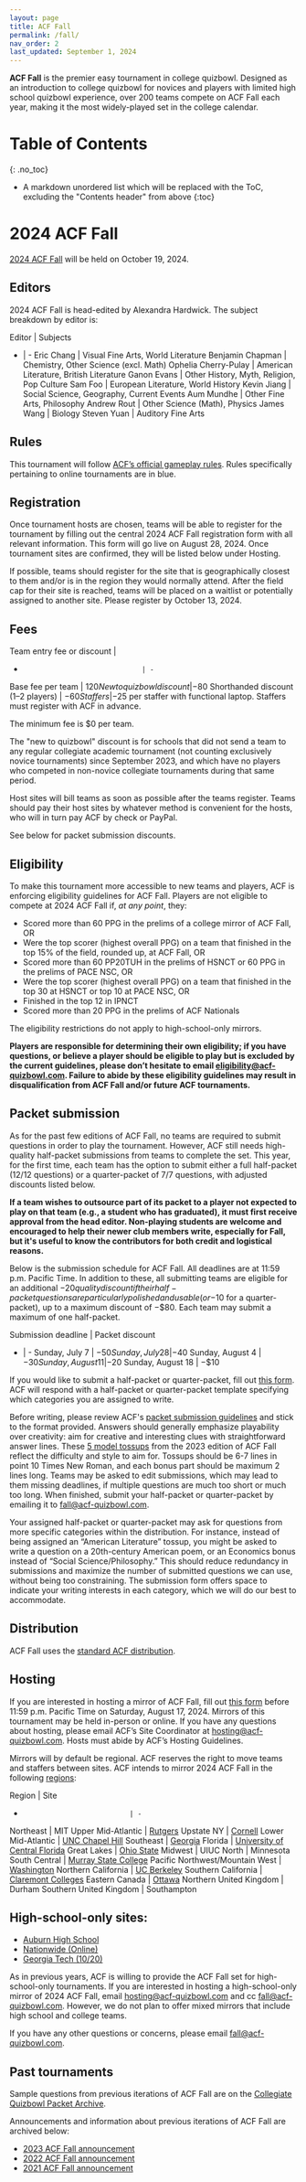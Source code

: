 ```yaml
---
layout: page
title: ACF Fall
permalink: /fall/
nav_order: 2
last_updated: September 1, 2024
---
```


<!--
do HS mirrors have the same stats-based eligibility rules?
do (online?) HS mirrors have to award trophies or book prizes?
are HS mirror bids from high schoolers accepted?
number the sections.
-->

**ACF Fall** is the premier easy tournament in college quizbowl. Designed as an introduction to college quizbowl for novices and players with limited high school quizbowl experience, over 200 teams compete on ACF Fall each year, making it the most widely-played set in the college calendar.

# Table of Contents
{: .no_toc}
* A markdown unordered list which will be replaced with the ToC, excluding the "Contents header" from above
{:toc}

# 2024 ACF Fall
[2024 ACF Fall](https://hsquizbowl.org/forums/viewtopic.php?t=28046) will be held on October 19, 2024.

## Editors
2024 ACF Fall is head-edited by Alexandra Hardwick. The subject breakdown by editor is:

Editor | Subjects
- | -
Eric Chang             | Visual Fine Arts, World Literature
Benjamin Chapman             | Chemistry, Other Science (excl. Math)
Ophelia Cherry-Pulay           | American Literature, British Literature
Ganon Evans          | Other History, Myth, Religion, Pop Culture
Sam Foo             | European Literature, World History
Kevin Jiang           | Social Science, Geography, Current Events
Aum Mundhe          | Other Fine Arts, Philosophy
Andrew Rout           | Other Science (Math), Physics
James Wang | Biology
Steven Yuan | Auditory Fine Arts

## Rules
This tournament will follow [ACF’s official gameplay rules](/gameplay-rules). Rules specifically pertaining to online tournaments are in blue.

## Registration
Once tournament hosts are chosen, teams will be able to register for the tournament by filling out the central 2024 ACF Fall registration form with all relevant information. This form will go live on August 28, 2024. Once tournament sites are confirmed, they will be listed below under Hosting.

If possible, teams should register for the site that is geographically closest to them and/or is in the region they would normally attend. After the field cap for their site is reached, teams will be placed on a waitlist or potentially assigned to another site. Please register by October 13, 2024.

## Fees

Team entry fee or discount         |
-                                  | -
Base fee per team                  | $120
New to quizbowl discount           | −$80
Shorthanded discount (1–2 players) | −$60
Staffers                           | −$25 per staffer with functional laptop. Staffers must register with ACF in advance.

The minimum fee is $0 per team.

The "new to quizbowl" discount is for schools that did not send a team to any regular collegiate academic tournament (not counting exclusively novice tournaments) since September 2023, and which have no players who competed in non-novice collegiate tournaments during that same period.

Host sites will bill teams as soon as possible after the teams register. Teams should pay their host sites by whatever method is convenient for the hosts, who will in turn pay ACF by check or PayPal.

See below for packet submission discounts.

## Eligibility
To make this tournament more accessible to new teams and players, ACF is enforcing eligibility guidelines for ACF Fall. Players are not eligible to compete at 2024 ACF Fall if, _at any point_, they:
- Scored more than 60 PPG in the prelims of a college mirror of ACF Fall, OR
- Were the top scorer (highest overall PPG) on a team that finished in the top 15% of the field, rounded up, at ACF Fall, OR
- Scored more than 60 PP20TUH in the prelims of HSNCT or 60 PPG in the prelims of PACE NSC, OR
- Were the top scorer (highest overall PPG) on a team that finished in the top 30 at HSNCT or top 10 at PACE NSC, OR
- Finished in the top 12 in IPNCT
- Scored more than 20 PPG in the prelims of ACF Nationals

The eligibility restrictions do not apply to high-school-only mirrors.

**Players are responsible for determining their own eligibility; if you have questions, or believe a player should be eligible to play but is excluded by the current guidelines, please don’t hesitate to email eligibility@acf-quizbowl.com. Failure to abide by these eligibility guidelines may result in disqualification from ACF Fall and/or future ACF tournaments.**

## Packet submission
As for the past few editions of ACF Fall, no teams are required to submit questions in order to play the tournament. However, ACF still needs high-quality half-packet submissions from teams to complete the set. This year, for the first time, each team has the option to submit either a full half-packet (12/12 questions) or a quarter-packet of 7/7 questions, with adjusted discounts listed below.

**If a team wishes to outsource part of its packet to a player not expected to play on that team (e.g., a student who has graduated), it must first receive approval from the head editor. Non-playing students are welcome and encouraged to help their newer club members write, especially for Fall, but it's useful to know the contributors for both credit and logistical reasons.**

Below is the submission schedule for ACF Fall. All deadlines are at 11:59 p.m. Pacific Time. In addition to these, all submitting teams are eligible for an additional −$20 quality discount if their half-packet questions are particularly polished and usable (or −$10 for a quarter-packet), up to a maximum discount of −$80. Each team may submit a maximum of one half-packet.

Submission deadline | Packet discount
- | -
Sunday, July 7    | −$50
Sunday, July 28    | −$40
Sunday, August 4  | −$30
Sunday, August 11 | −$20
Sunday, August 18 | −$10

If you would like to submit a half-packet or quarter-packet, fill out [this form](https://forms.gle/wgmbzqpgE42yJ4EPA). ACF will respond with a half-packet or quarter-packet template specifying which categories you are assigned to write.

Before writing, please review ACF's [packet submission guidelines](/packet-submission-guidelines/) and stick to the format provided. Answers should generally emphasize playability over creativity: aim for creative and interesting clues with straightforward answer lines. These [5 model tossups](https://drive.google.com/file/d/1k3iR74eKPeNdoXxJRSZ-Ko-I1s-G7kBX/view?usp=sharing) from the 2023 edition of ACF Fall reflect the difficulty and style to aim for. Tossups should be 6-7 lines in point 10 Times New Roman, and each bonus part should be maximum 2 lines long. Teams may be asked to edit submissions, which may lead to them missing deadlines, if multiple questions are much too short or much too long. When finished, submit your half-packet or quarter-packet by emailing it to fall@acf-quizbowl.com.

Your assigned half-packet or quarter-packet may ask for questions from more specific categories within the distribution. For instance, instead of being assigned an “American Literature” tossup, you might be asked to write a question on a 20th-century American poem, or an Economics bonus instead of “Social Science/Philosophy.” This should reduce redundancy in submissions and maximize the number of submitted questions we can use, without being too constraining. The submission form offers space to indicate your writing interests in each category, which we will do our best to accommodate.

## Distribution
ACF Fall uses the [standard ACF distribution](/distribution).

## Hosting
If you are interested in hosting a mirror of ACF Fall, fill out [this form](https://docs.google.com/forms/d/e/1FAIpQLSfFTYPxmESIxJLLDi8G37ImpOfgaggTdoLo2-kabgm6tGOWJQ/viewform?usp=sf_link) before 11:59 p.m. Pacific Time on Saturday, August 17, 2024. Mirrors of this tournament may be held in-person or online. If you have any questions about hosting, please email ACF’s Site Coordinator at hosting@acf-quizbowl.com. Hosts must abide by ACF’s Hosting Guidelines.

Mirrors will by default be regional. ACF reserves the right to move teams and staffers between sites. ACF intends to mirror 2024 ACF Fall in the following [regions](/hosting-guidelines#regions-according-to-acf):

Region                          | Site
-                               | -
Northeast | MIT
Upper Mid-Atlantic | [Rutgers](https://hsquizbowl.org/forums/viewtopic.php?t=28271)
Upstate NY | [Cornell](https://hsquizbowl.org/forums/viewtopic.php?t=28286)
Lower Mid-Atlantic | [UNC Chapel Hill](https://hsquizbowl.org/forums/viewtopic.php?t=28279)
Southeast | [Georgia](https://hsquizbowl.org/forums/viewtopic.php?t=28288)
Florida | [University of Central Florida](https://hsquizbowl.org/forums/viewtopic.php?t=28281)
Great Lakes | [Ohio State](https://hsquizbowl.org/forums/viewtopic.php?t=28252)
Midwest | UIUC
North | Minnesota
South Central | [Murray State College](https://hsquizbowl.org/forums/viewtopic.php?t=28257)
Pacific Northwest/Mountain West | [Washington](https://hsquizbowl.org/forums/viewtopic.php?t=28256)
Northern California | [UC Berkeley](https://hsquizbowl.org/forums/viewtopic.php?t=28295)
Southern California | [Claremont Colleges](https://hsquizbowl.org/forums/viewtopic.php?t=28267)
Eastern Canada | [Ottawa](https://hsquizbowl.org/forums/viewtopic.php?t=28282)
Northern United Kingdom | Durham
Southern United Kingdom | Southampton 

## High-school-only sites:

* [Auburn High School](https://hsquizbowl.org/forums/viewtopic.php?t=28274)
* [Nationwide (Online)](https://hsquizbowl.org/forums/viewtopic.php?t=28272)
* [Georgia Tech (10/20)](https://hsquizbowl.org/forums/viewtopic.php?t=28251)

As in previous years, ACF is willing to provide the ACF Fall set for high-school-only tournaments. If you are interested in hosting a high-school-only mirror of 2024 ACF Fall, email hosting@acf-quizbowl.com and cc fall@acf-quizbowl.com. However, we do not plan to offer mixed mirrors that include high school and college teams.

If you have any other questions or concerns, please email fall@acf-quizbowl.com.

## Past tournaments
Sample questions from previous iterations of ACF Fall are on the [Collegiate Quizbowl Packet Archive](http://hsquizbowl.org/db/questionsets/search/?name=ACF+Fall&col=1&season=&archived=y).

Announcements and information about previous iterations of ACF Fall are archived below:

* [2023 ACF Fall announcement](/tournaments/archive/2023/ACF%20Fall)
* [2022 ACF Fall announcement](/tournaments/archive/2022/ACF%20Fall)
* [2021 ACF Fall announcement](/tournaments/archive/2021/ACF%20Fall)

